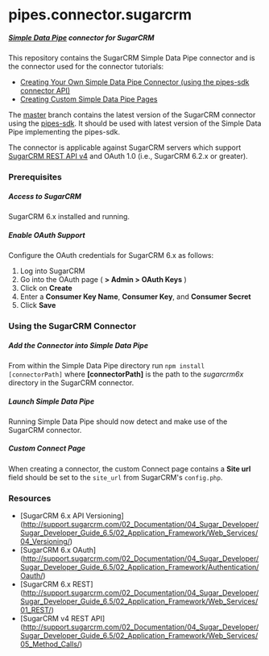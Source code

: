 # pipes.connector.sugarcrm

##### [Simple Data Pipe](https://developer.ibm.com/clouddataservices/simple-data-pipe/) connector for SugarCRM

This repository contains the SugarCRM Simple Data Pipe connector and is the connector used for the connector tutorials:

* [Creating Your Own Simple Data Pipe Connector (using the pipes-sdk connector API)](https://github.com/ibm-cds-labs/pipes.connector.sugarcrm/wiki/Creating-Your-Own-Simple-Data-Pipe-Connector-%28using-the-pipes-sdk-connector-API%29)
* [Creating Custom Simple Data Pipe Pages](https://github.com/ibm-cds-labs/pipes.connector.sugarcrm/wiki/Creating-Custom-Simple-Data-Pipe-Pages)

The [master](https://github.com/ibm-cds-labs/pipes.connector.sugarcrm) branch contains the latest version of the SugarCRM connector using the [pipes-sdk](https://github.com/ibm-cds-labs/pipes-sdk). It should be used with latest version of the Simple Data Pipe implementing the pipes-sdk.

The connector is applicable against SugarCRM servers which support [SugarCRM REST API v4](http://support.sugarcrm.com/Documentation/Sugar_Developer/Sugar_Developer_Guide_7.6/API/Web_Services/API_Versioning/) and OAuth 1.0 (i.e., SugarCRM 6.2.x or greater).


### Prerequisites

##### Access to SugarCRM

SugarCRM 6.x installed and running.

##### Enable OAuth Support

Configure the OAuth credentials for SugarCRM 6.x as follows:

1. Log into SugarCRM
2. Go into the OAuth page ( __> Admin > OAuth Keys__ )
3. Click on __Create__
4. Enter a __Consumer Key Name__, __Consumer Key__, and __Consumer Secret__
5. Click __Save__


### Using the SugarCRM Connector 

##### Add the Connector into Simple Data Pipe

From within the Simple Data Pipe directory run `npm install [connectorPath]` where __[connectorPath]__ is the path to the _sugarcrm6x_ directory in the SugarCRM connector.

##### Launch Simple Data Pipe

Running Simple Data Pipe should now detect and make use of the SugarCRM connector.

##### Custom Connect Page

When creating a connector, the custom Connect page contains a __Site url__ field should be set to the `site_url` from SugarCRM's `config.php`.


### Resources

* [SugarCRM 6.x API Versioning] (http://support.sugarcrm.com/02_Documentation/04_Sugar_Developer/Sugar_Developer_Guide_6.5/02_Application_Framework/Web_Services/04_Versioning/)
* [SugarCRM 6.x OAuth] (http://support.sugarcrm.com/02_Documentation/04_Sugar_Developer/Sugar_Developer_Guide_6.5/02_Application_Framework/Authentication/Oauth/)
* [SugarCRM 6.x REST] (http://support.sugarcrm.com/02_Documentation/04_Sugar_Developer/Sugar_Developer_Guide_6.5/02_Application_Framework/Web_Services/01_REST/)
* [SugarCRM v4 REST API] (http://support.sugarcrm.com/02_Documentation/04_Sugar_Developer/Sugar_Developer_Guide_6.5/02_Application_Framework/Web_Services/05_Method_Calls/)
